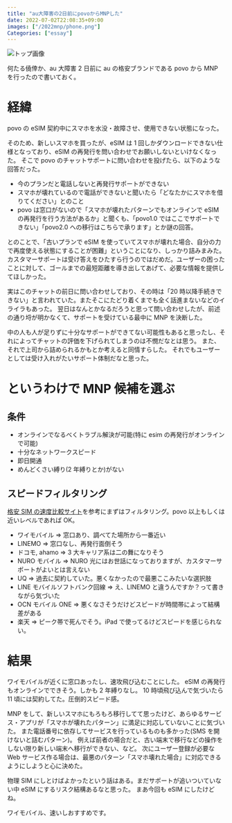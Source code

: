 ```yaml
---
title: "au大障害の2日前にpovoからMNPした"
date: 2022-07-02T22:08:35+09:00
images: ["/2022mnp/phone.png"]
Categories: ["essay"]
---
```


![トップ画像](/2022mnp/phone.png)

何たる僥倖か、au 大障害 2 日前に au の格安ブランドである povo から MNP を行ったので書いておく。

# 経緯

povo の eSIM 契約中にスマホを水没・故障させ、使用できない状態になった。

そのため、新しいスマホを買ったが、eSIM は 1 回しかダウンロードできない仕様となっており、eSIM の再発行を問い合わせでお願いしないといけなくなった。
そこで povo のチャットサポートに問い合わせを投げたら、以下のような回答だった。

- 今のプランだと電話しないと再発行サポートができない
- スマホが壊れているので電話ができないと聞いたら「どなたかにスマホを借りてください」とのこと
- povo は窓口がないので「スマホが壊れたパターンでもオンラインで eSIM の再発行を行う方法があるか」と聞くも、「povo1.0 ではここでサポートできない」「povo2.0 への移行はこちらで承ります」とか謎の回答。

とのことで、「古いプランで eSIM を使っていてスマホが壊れた場合、自分の力で再度使える状態にすることが困難」ということになり、しっかり詰みまみた。
カスタマーサポートは受け答えをひたすら行うのではだめだ。ユーザーの困ったことに対して、ゴールまでの最短距離を導き出してあげて、必要な情報を提供してほしかった。

実はこのチャットの前日に問い合わせしており、その時は「20 時以降手続きできない」と言われていた。またそこにたどり着くまでも全く話進まないなどのイライラもあった。
翌日はなんとかなるだろうと思って問い合わせしたが、前述の通り埒が明かなくて、サポートを受けている最中に MNP を決断した。

中の人も人が足りずに十分なサポートができてない可能性もあると思ったし、それによってチャットの評価を下げられてしまうのは不憫だなとは思う。
また、それで上司から詰められるかもとか考えると同情すらした。
それでもユーザーとしては受け入れがたいサポート体制だなと思った。

# というわけで MNP 候補を選ぶ

## 条件

- オンラインでなるべくトラブル解決が可能(特に esim の再発行がオンラインで可能)
- 十分なネットワークスピード
- 即日開通
- めんどくさい縛り(2 年縛りとか)がない

## スピードフィルタリング

[格安 SIM の速度比較サイト](https://kakuyasu-sim.jp/speed/)を参考にまずはフィルタリング。povo 以上もしくは近いレベルであれば OK。

- ワイモバイル ⇒ 窓口あり、調べてた場所から一番近い
- LINEMO ⇒ 窓口なし、再発行面倒そう
- ドコモ, ahamo ⇒ 3 大キャリア系は二の舞になりそう
- NURO モバイル ⇒ NURO 光にはお世話になっておりますが、カスタマーサポートがよいとは言えない
- UQ ⇒ 過去に契約していた。悪くなかったので最悪ここみたいな選択肢
- LINE モバイルソフトバンク回線 ⇒ え、LINEMO と違うんですか？って書きながら気づいた
- OCN モバイル ONE ⇒ 悪くなさそうだけどスピードが時間帯によって結構差がある
- 楽天 ⇒ ピーク帯で死んでそう。iPad で使ってるけどスピードを感じられない。

# 結果

ワイモバイルが近くに窓口あったし、速攻飛び込むことにした。 eSIM の再発行もオンラインでできそう。しかも 2 年縛りなし。
10 時頃飛び込んで気づいたら 11 頃には契約してた。圧倒的スピード感。

MNP をして、新しいスマホにもろもろ移行してて思ったけど、あらゆるサービス・アプリが「スマホが壊れたパターン」に満足に対応していないことに気づいた。
また電話番号に依存してサービスを行っているものも多かった(SMS を開けないと詰むパターン)。
例えば前者の場合だと、古い端末で移行などの操作をしない限り新しい端末へ移行ができない、など。
次にユーザー登録が必要な Web サービス作る場合は、最悪のパターン「スマホ壊れた場合」に対応できるようにしようと心に決めた。

物理 SIM にしとけばよかったという話はある。まだサポートが追いついていない中 eSIM にするリスク結構あるなと思った。
まあ今回も eSIM にしたけどね。

ワイモバイル、速いしおすすめです。
